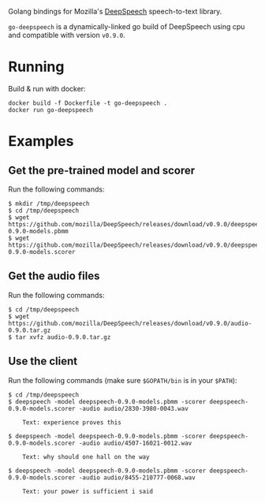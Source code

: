 
Golang bindings for Mozilla's [DeepSpeech](https://github.com/mozilla/DeepSpeech) speech-to-text library.

`go-deepspeech` is a dynamically-linked go build of DeepSpeech using cpu and compatible with version `v0.9.0`.

# Running
Build & run with docker:

    docker build -f Dockerfile -t go-deepspeech .
    docker run go-deepspeech

# Examples
## Get the pre-trained model and scorer

Run the following commands:

    $ mkdir /tmp/deepspeech
    $ cd /tmp/deepspeech
    $ wget https://github.com/mozilla/DeepSpeech/releases/download/v0.9.0/deepspeech-0.9.0-models.pbmm
    $ wget https://github.com/mozilla/DeepSpeech/releases/download/v0.9.0/deepspeech-0.9.0-models.scorer
    
## Get the audio files

Run the following commands:

    $ cd /tmp/deepspeech
    $ wget https://github.com/mozilla/DeepSpeech/releases/download/v0.9.0/audio-0.9.0.tar.gz
    $ tar xvfz audio-0.9.0.tar.gz
    
## Use the client

Run the following commands (make sure `$GOPATH/bin` is in your `$PATH`):

    $ cd /tmp/deepspeech
    $ deepspeech -model deepspeech-0.9.0-models.pbmm -scorer deepspeech-0.9.0-models.scorer -audio audio/2830-3980-0043.wav
    
        Text: experience proves this
    
    $ deepspeech -model deepspeech-0.9.0-models.pbmm -scorer deepspeech-0.9.0-models.scorer -audio audio/4507-16021-0012.wav
    
        Text: why should one hall on the way
        
    $ deepspeech -model deepspeech-0.9.0-models.pbmm -scorer deepspeech-0.9.0-models.scorer -audio audio/8455-210777-0068.wav
    
        Text: your power is sufficient i said
